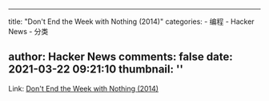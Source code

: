 
---
title: "Don't End the Week with Nothing (2014)"
categories: 
    - 编程
    - Hacker News
    - 分类

author: Hacker News
comments: false
date: 2021-03-22 09:21:10
thumbnail: ''
---

<div>   
Link: <a href="https://training.kalzumeus.com/newsletters/archive/do-not-end-the-week-with-nothing"> Don't End the Week with Nothing (2014) </a>  
</div>
            